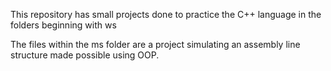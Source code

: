 This repository has small projects done to practice the C++ language in the folders beginning with ws

The files within the ms folder are a project simulating an assembly line structure made possible using OOP.
